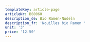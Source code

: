 ```yaml
---
templateKey: article-page
articleNr: B60060
description_de: Bio Ramen-Nudeln
description_fr: 'Nouilles bio Ramen '
unit: '3'
price: '12.50'
---
```



